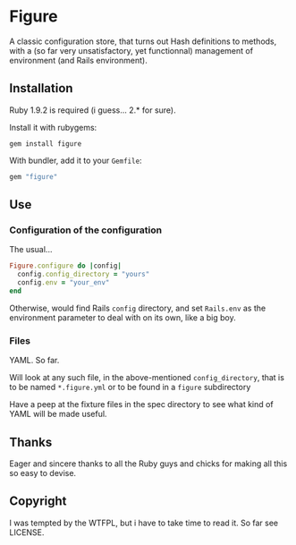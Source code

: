 # Figure

A classic configuration store, that turns out Hash definitions to methods, with
a (so far very unsatisfactory, yet functionnal) management of environment
(and Rails environment).

## Installation

Ruby 1.9.2 is required (i guess... 2.* for sure).

Install it with rubygems:

    gem install figure

With bundler, add it to your `Gemfile`:

```ruby
gem "figure"
```

## Use

### Configuration of the configuration

The usual...

```ruby
Figure.configure do |config|
  config.config_directory = "yours"
  config.env = "your_env"
end
```

Otherwise, would find Rails `config` directory, and set `Rails.env` as the
environment parameter to deal with on its own, like a big boy.

### Files

YAML. So far.

Will look at any such file, in the above-mentioned `config_directory`, that is
to be named `*.figure.yml` or to be found in a `figure` subdirectory

Have a peep at the fixture files in the spec directory to see what kind of YAML
will be made useful.

## Thanks

Eager and sincere thanks to all the Ruby guys and chicks for making all this so
easy to devise.

## Copyright

I was tempted by the WTFPL, but i have to take time to read it.
So far see LICENSE.
